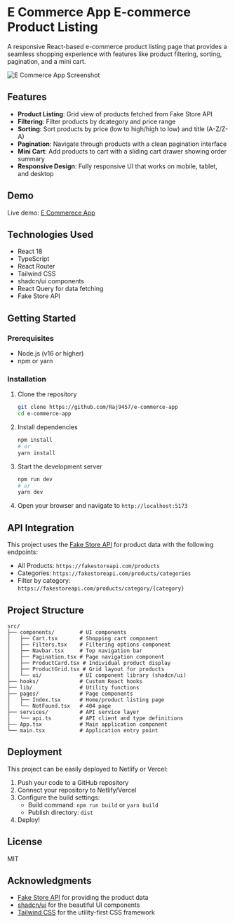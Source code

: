 # E Commerce App E-commerce Product Listing

A responsive React-based e-commerce product listing page that provides a seamless shopping experience with features like product filtering, sorting, pagination, and a mini cart.

![E Commerce App Screenshot](https://i.ibb.co/WvDN21pK/Screenshot-2025-04-16-at-12-28-44-PM.png)

## Features

- **Product Listing**: Grid view of products fetched from Fake Store API
- **Filtering**: Filter products by dcategory and price range
- **Sorting**: Sort products by price (low to high/high to low) and title (A-Z/Z-A)
- **Pagination**: Navigate through products with a clean pagination interface
- **Mini Cart**: Add products to cart with a sliding cart drawer showing order summary
- **Responsive Design**: Fully responsive UI that works on mobile, tablet, and desktop

## Demo

Live demo: [E Commerece App](https://shiny-ganache-21cbe9.netlify.app/)

## Technologies Used

- React 18
- TypeScript
- React Router
- Tailwind CSS
- shadcn/ui components
- React Query for data fetching
- Fake Store API

## Getting Started

### Prerequisites

- Node.js (v16 or higher)
- npm or yarn

### Installation

1. Clone the repository

   ```bash
   git clone https://github.com/Raj9457/e-commerce-app
   cd e-commerce-app
   ```

2. Install dependencies

   ```bash
   npm install
   # or
   yarn install
   ```

3. Start the development server

   ```bash
   npm run dev
   # or
   yarn dev
   ```

4. Open your browser and navigate to `http://localhost:5173`

## API Integration

This project uses the [Fake Store API](https://fakestoreapi.com/) for product data with the following endpoints:

- All Products: `https://fakestoreapi.com/products`
- Categories: `https://fakestoreapi.com/products/categories`
- Filter by category: `https://fakestoreapi.com/products/category/{category}`

## Project Structure

```
src/
├── components/        # UI components
│   ├── Cart.tsx       # Shopping cart component
│   ├── Filters.tsx    # Filtering options component
│   ├── Navbar.tsx     # Top navigation bar
│   ├── Pagination.tsx # Page navigation component
│   ├── ProductCard.tsx # Individual product display
│   ├── ProductGrid.tsx # Grid layout for products
│   └── ui/            # UI component library (shadcn/ui)
├── hooks/             # Custom React hooks
├── lib/               # Utility functions
├── pages/             # Page components
│   ├── Index.tsx      # Home/product listing page
│   └── NotFound.tsx   # 404 page
├── services/          # API service layer
│   └── api.ts         # API client and type definitions
├── App.tsx            # Main application component
└── main.tsx           # Application entry point
```

## Deployment

This project can be easily deployed to Netlify or Vercel:

1. Push your code to a GitHub repository
2. Connect your repository to Netlify/Vercel
3. Configure the build settings:
   - Build command: `npm run build` or `yarn build`
   - Publish directory: `dist`
4. Deploy!

## License

MIT

## Acknowledgments

- [Fake Store API](https://fakestoreapi.com/) for providing the product data
- [shadcn/ui](https://ui.shadcn.com/) for the beautiful UI components
- [Tailwind CSS](https://tailwindcss.com/) for the utility-first CSS framework

